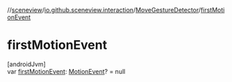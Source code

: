 //[sceneview](../../../index.md)/[io.github.sceneview.interaction](../index.md)/[MoveGestureDetector](index.md)/[firstMotionEvent](first-motion-event.md)

# firstMotionEvent

[androidJvm]\
var [firstMotionEvent](first-motion-event.md): [MotionEvent](https://developer.android.com/reference/kotlin/android/view/MotionEvent.html)? = null
